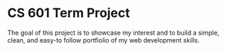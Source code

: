 # CS 601 Term Project
The goal of this project is to showcase my interest and to build a simple, clean, and easy-to follow portfiolio of my web development skills.

